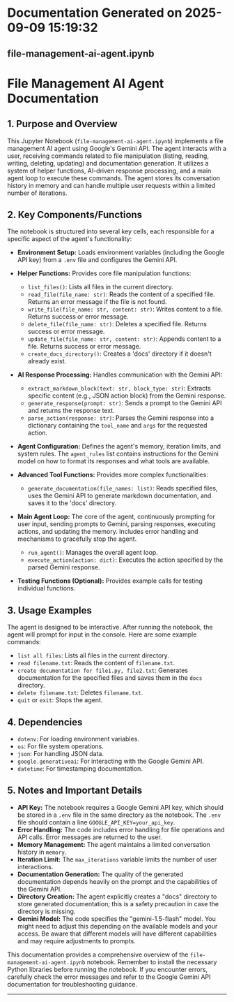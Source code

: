 # Documentation Generated on 2025-09-09 15:19:32

## file-management-ai-agent.ipynb

# File Management AI Agent Documentation

## 1. Purpose and Overview

This Jupyter Notebook (`file-management-ai-agent.ipynb`) implements a file management AI agent using Google's Gemini API.  The agent interacts with a user, receiving commands related to file manipulation (listing, reading, writing, deleting, updating) and documentation generation.  It utilizes a system of helper functions, AI-driven response processing, and a main agent loop to execute these commands. The agent stores its conversation history in memory and can handle multiple user requests within a limited number of iterations.

## 2. Key Components/Functions

The notebook is structured into several key cells, each responsible for a specific aspect of the agent's functionality:

* **Environment Setup:** Loads environment variables (including the Google API key) from a `.env` file and configures the Gemini API.

* **Helper Functions:**  Provides core file manipulation functions:
    * `list_files()`: Lists all files in the current directory.
    * `read_file(file_name: str)`: Reads the content of a specified file. Returns an error message if the file is not found.
    * `write_file(file_name: str, content: str)`: Writes content to a file. Returns success or error message.
    * `delete_file(file_name: str)`: Deletes a specified file. Returns success or error message.
    * `update_file(file_name: str, content: str)`: Appends content to a file. Returns success or error message.
    * `create_docs_directory()`: Creates a 'docs' directory if it doesn't already exist.

* **AI Response Processing:**  Handles communication with the Gemini API:
    * `extract_markdown_block(text: str, block_type: str)`: Extracts specific content (e.g., JSON action block) from the Gemini response.
    * `generate_response(prompt: str)`: Sends a prompt to the Gemini API and returns the response text.
    * `parse_action(response: str)`: Parses the Gemini response into a dictionary containing the `tool_name` and `args` for the requested action.

* **Agent Configuration:** Defines the agent's memory, iteration limits, and system rules.  The `agent_rules` list contains instructions for the Gemini model on how to format its responses and what tools are available.

* **Advanced Tool Functions:**  Provides more complex functionalities:
    * `generate_documentation(file_names: list)`: Reads specified files, uses the Gemini API to generate markdown documentation, and saves it to the 'docs' directory.

* **Main Agent Loop:**  The core of the agent, continuously prompting for user input, sending prompts to Gemini, parsing responses, executing actions, and updating the memory.  Includes error handling and mechanisms to gracefully stop the agent.

    * `run_agent()`: Manages the overall agent loop.
    * `execute_action(action: dict)`: Executes the action specified by the parsed Gemini response.

* **Testing Functions (Optional):** Provides example calls for testing individual functions.

## 3. Usage Examples

The agent is designed to be interactive.  After running the notebook, the agent will prompt for input in the console.  Here are some example commands:

* `list all files`: Lists all files in the current directory.
* `read filename.txt`: Reads the content of `filename.txt`.
* `create documentation for file1.py, file2.txt`: Generates documentation for the specified files and saves them in the `docs` directory.
* `delete filename.txt`: Deletes `filename.txt`.
* `quit` or `exit`: Stops the agent.


## 4. Dependencies

* `dotenv`: For loading environment variables.
* `os`: For file system operations.
* `json`: For handling JSON data.
* `google.generativeai`: For interacting with the Google Gemini API.
* `datetime`: For timestamping documentation.


## 5. Notes and Important Details

* **API Key:**  The notebook requires a Google Gemini API key, which should be stored in a `.env` file in the same directory as the notebook.  The `.env` file should contain a line `GOOGLE_API_KEY=your_api_key`.
* **Error Handling:** The code includes error handling for file operations and API calls.  Error messages are returned to the user.
* **Memory Management:** The agent maintains a limited conversation history in `memory`.
* **Iteration Limit:** The `max_iterations` variable limits the number of user interactions.
* **Documentation Generation:** The quality of the generated documentation depends heavily on the prompt and the capabilities of the Gemini API.
* **Directory Creation:** The agent explicitly creates a "docs" directory to store generated documentation; this is a safety precaution in case the directory is missing.
* **Gemini Model:** The code specifies the "gemini-1.5-flash" model.  You might need to adjust this depending on the available models and your access.  Be aware that different models will have different capabilities and may require adjustments to prompts.

This documentation provides a comprehensive overview of the `file-management-ai-agent.ipynb` notebook.  Remember to install the necessary Python libraries before running the notebook.  If you encounter errors, carefully check the error messages and refer to the Google Gemini API documentation for troubleshooting guidance.


---

